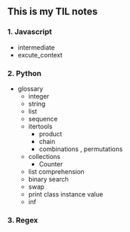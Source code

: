 ## This is my TIL notes

### 1. Javascript

- intermediate
- excute_context

### 2. Python

- glossary
  - integer
  - string
  - list
  - sequence
  - itertools
    - product
    - chain
    - combinations , permutations
  - collections
    - Counter
  - list comprehension
  - binary search
  - swap
  - print class instance value
  - inf

### 3. Regex
